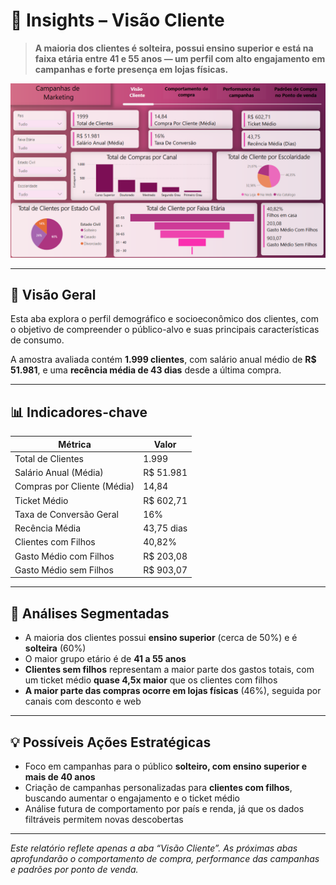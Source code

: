 # 🧠 Insights – Visão Cliente

> **A maioria dos clientes é solteira, possui ensino superior e está na faixa etária entre 41 e 55 anos — um perfil com alto engajamento em campanhas e forte presença em lojas físicas.**

![Dashboard – Visão Cliente](../img/visao-cliente.png)

---

## 🎯 Visão Geral

Esta aba explora o perfil demográfico e socioeconômico dos clientes, com o objetivo de compreender o público-alvo e suas principais características de consumo.

A amostra avaliada contém **1.999 clientes**, com salário anual médio de **R$ 51.981**, e uma **recência média de 43 dias** desde a última compra.

---

## 📊 Indicadores-chave

| Métrica                      | Valor         |
|-----------------------------|---------------|
| Total de Clientes           | 1.999         |
| Salário Anual (Média)       | R$ 51.981     |
| Compras por Cliente (Média) | 14,84         |
| Ticket Médio                | R$ 602,71     |
| Taxa de Conversão Geral     | 16%           |
| Recência Média              | 43,75 dias    |
| Clientes com Filhos         | 40,82%        |
| Gasto Médio com Filhos      | R$ 203,08     |
| Gasto Médio sem Filhos      | R$ 903,07     |

---

## 🧩 Análises Segmentadas

- A maioria dos clientes possui **ensino superior** (cerca de 50%) e é **solteira** (60%)
- O maior grupo etário é de **41 a 55 anos**
- **Clientes sem filhos** representam a maior parte dos gastos totais, com um ticket médio **quase 4,5x maior** que os clientes com filhos
- **A maior parte das compras ocorre em lojas físicas** (46%), seguida por canais com desconto e web

---

## 💡 Possíveis Ações Estratégicas

- Foco em campanhas para o público **solteiro, com ensino superior e mais de 40 anos**
- Criação de campanhas personalizadas para **clientes com filhos**, buscando aumentar o engajamento e o ticket médio
- Análise futura de comportamento por país e renda, já que os dados filtráveis permitem novas descobertas

---

*Este relatório reflete apenas a aba “Visão Cliente”. As próximas abas aprofundarão o comportamento de compra, performance das campanhas e padrões por ponto de venda.*
